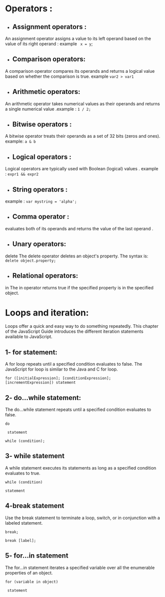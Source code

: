 # Operators :
+ ## Assignment operators :
An assignment operator assigns a value to its left operand based on the value of its right operand :
example ` x = y`;
+ ## Comparison operators:
A comparison operator compares its operands and returns a logical value based on whether the comparison is true. example `var2 > var1`

+ ## Arithmetic operators:
An arithmetic operator takes numerical values as their operands and returns a single numerical value .example : `1 / 2;`

+ ## Bitwise operators :
A bitwise operator treats their operands as a set of 32 bits (zeros and ones). example:
`a & b`
+ ## Logical operators :
Logical operators are typically used with Boolean (logical) values .
example : `expr1 && expr2`

+ ## String operators :
example : `var mystring = 'alpha';`

+ ## Comma operator :
evaluates both of its operands and returns the value of the last operand .
 + ## Unary operators:
 delete
The delete operator deletes an object's property. The syntax is:
` delete object.property;`
 + ## Relational operators:
 in
The in operator returns true if the specified property is in the specified object.


#  Loops and iteration:
Loops offer a quick and easy way to do something repeatedly. This chapter of the JavaScript Guide introduces the different iteration statements available to JavaScript.

## 1- for statement:
A for loop repeats until a specified condition evaluates to false. The JavaScript for loop is similar to the Java and C for loop.

`for ([initialExpression]; [conditionExpression]; [incrementExpression])
  statement`
## 2- do...while statement:
The do...while statement repeats until a specified condition evaluates to false.

 `do`

 ` statement`

`while (condition);`

## 3- while statement
A while statement executes its statements as long as a specified condition evaluates to true. 

`while (condition)`

  `statement`

  ## 4-break statement
Use the break statement to terminate a loop, switch, or in conjunction with a labeled statement.

`break;`

`break [label];`

## 5-  for...in statement
The for...in statement iterates a specified variable over all the enumerable properties of an object.

`for (variable in object)`

 ` statement`
